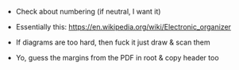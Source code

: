 * Check about numbering (if neutral, I want it)

* Essentially this: https://en.wikipedia.org/wiki/Electronic_organizer

* If diagrams are too hard, then fuck it just draw & scan them

* Yo, guess the margins from the PDF in root & copy header too
